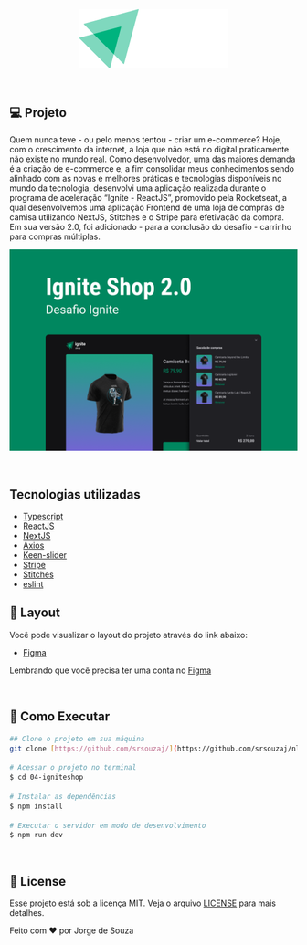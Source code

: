 <p align="center">
  <img alt="Ignite Shop" src=".github/logo.png" />
</p>

<br/>

## **💻** Projeto

Quem nunca teve - ou pelo menos tentou - criar um e-commerce? Hoje, com o crescimento da internet, a loja que não está no digital praticamente não existe no mundo real. Como desenvolvedor, uma das maiores demanda é a criação de e-commerce e, a fim consolidar meus conhecimentos sendo alinhado com as novas e melhores práticas e tecnologias disponíveis no mundo da tecnologia, desenvolvi uma aplicação realizada durante o programa de aceleração “Ignite - ReactJS”, promovido pela Rocketseat, a qual desenvolvemos uma aplicação Frontend de uma loja de compras de camisa utilizando NextJS, Stitches e o Stripe para efetivação da compra.  Em sua versão 2.0, foi adicionado - para a conclusão do desafio - carrinho para compras múltiplas. 
<br/>

<p align="center">
  <img alt="Ignite Shop" src=".github/background.png" />
</p>


<br/>

## Tecnologias utilizadas

- [Typescript](https://www.typescriptlang.org/)
- [ReactJS](https://pt-br.reactjs.org/)
- [NextJS](https://nextjs.org/)
- [Axios](https://axios-http.com/ptbr/docs/intro)
- [Keen-slider](https://keen-slider.io/)
- [Stripe](https://stripe.com/br)
- [Stitches](https://stitches.dev/)
- [eslint](https://eslint.org/)

## **🔖** Layout

Você pode visualizar o layout do projeto através do link abaixo:

- [Figma](https://www.figma.com/file/Ctn2eMiaFwTU1KFCaetK0k/Ignite-Shop-2.0-(Copy)?t=ByWt1xHjePoXdFcp-6)

Lembrando que você precisa ter uma conta no [Figma](http://figma.com/)

<br/>

## **🚀** Como Executar

```bash
## Clone o projeto em sua máquina
git clone [https://github.com/srsouzaj/](https://github.com/srsouzaj/nlwsetup)04-igniteshop.git

# Acessar o projeto no terminal
$ cd 04-igniteshop

# Instalar as dependências
$ npm install

# Executar o servidor em modo de desenvolvimento
$ npm run dev
```

<br/>

## 📝 License

Esse projeto está sob a licença MIT. Veja o arquivo [LICENSE](https://github.com/srsouzaj/04-igniteshop/blob/main/LICENSE.md) para mais detalhes.

Feito com ❤️ por Jorge de Souza
